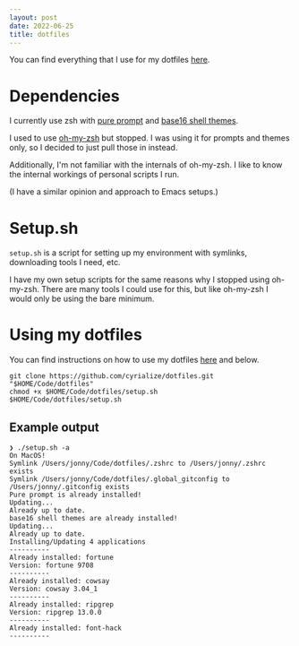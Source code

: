 ```yaml
---
layout: post
date: 2022-06-25
title: dotfiles
---
```


You can find everything that I use for my dotfiles [here](https://github.com/cyrialize/dotfiles).

# Dependencies

I currently use zsh with [pure prompt](https://github.com/sindresorhus/pure) and [base16 shell themes](https://github.com/base16-project/base16-shell).

I used to use [oh-my-zsh](https://ohmyz.sh/) but stopped. I was using it for prompts and themes only, so I decided to just pull those in instead.

Additionally, I'm not familiar with the internals of oh-my-zsh. I like to know the internal workings of personal scripts I run.

(I have a similar opinion and approach to Emacs setups.)

# Setup.sh

`setup.sh` is a script for setting up my environment with symlinks, downloading tools I need, etc.

I have my own setup scripts for the same reasons why I stopped using oh-my-zsh. There are many tools I could use for this, but like oh-my-zsh I would only be using the bare minimum.

# Using my dotfiles
You can find instructions on how to use my dotfiles [here](https://github.com/cyrialize/dotfiles) and below.

```
git clone https://github.com/cyrialize/dotfiles.git "$HOME/Code/dotfiles"
chmod +x $HOME/Code/dotfiles/setup.sh
$HOME/Code/dotfiles/setup.sh
```

## Example output
```
❯ ./setup.sh -a
On MacOS!
Symlink /Users/jonny/Code/dotfiles/.zshrc to /Users/jonny/.zshrc exists
Symlink /Users/jonny/Code/dotfiles/.global_gitconfig to /Users/jonny/.gitconfig exists
Pure prompt is already installed!
Updating...
Already up to date.
base16 shell themes are already installed!
Updating...
Already up to date.
Installing/Updating 4 applications
----------
Already installed: fortune
Version: fortune 9708
----------
Already installed: cowsay
Version: cowsay 3.04_1
----------
Already installed: ripgrep
Version: ripgrep 13.0.0
----------
Already installed: font-hack
----------
```